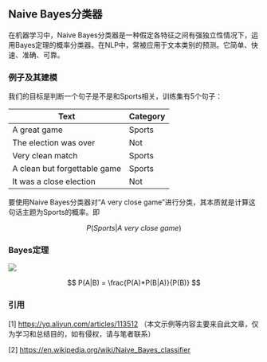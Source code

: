 ## Naive Bayes分类器

在机器学习中，Naive Bayes分类器是一种假定各特征之间有强独立性情况下，运用Bayes定理的概率分类器。在NLP中，常被应用于文本类别的预测。它简单、快速、准确、可靠。

### 例子及其建模

我们的目标是判断一个句子是不是和Sports相关，训练集有5个句子：

Text | Category
---|---
A great game | Sports
The election was over | Not
Very clean match | Sports
A clean but forgettable game | Sports
It was a close election | Not

要使用Naive Bayes分类器对“A very close game”进行分类，其本质就是计算这句话主题为Sports的概率。即

$$
P(Sports | A~very~close~game)
$$

### Bayes定理

![](/techdoc/docs/ml/images/bayes.png)

$$
P(A|B) = \frac{P(A)*P(B|A)}{P(B)}
$$

### 引用

[1] https://yq.aliyun.com/articles/113512 （本文示例等内容主要来自此文章，仅为学习和总结目的，如有侵权，请与笔者联系）

[2] https://en.wikipedia.org/wiki/Naive_Bayes_classifier
